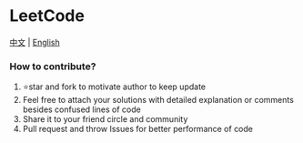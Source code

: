 # LeetCode

[中文](README_CN.md) | [English](README_EN.md)

### How to contribute?

1. :star:star and fork to motivate author to keep update
2. Feel free to attach your solutions with detailed explanation or comments besides confused lines of code
3. Share it to your friend circle and community
4. Pull request and throw Issues for better performance of code

